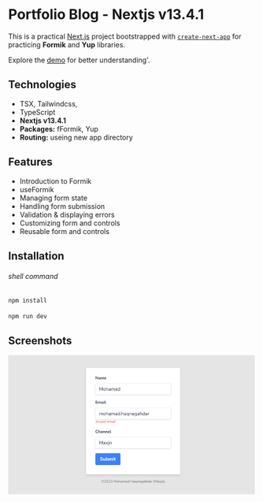 # Portfolio Blog - Nextjs v13.4.1

This is a practical [Next.js](https://nextjs.org/) project bootstrapped with [`create-next-app`](https://github.com/vercel/next.js/tree/canary/packages/create-next-app) for practicing **Formik** and **Yup** libraries.

Explore the [demo](https://maxjn-formik-tut.vercel.app/) for better understanding'.

## Technologies

- TSX, Tailwindcss,
- TypeScript
- **Nextjs v13.4.1**
- **Packages:** fFormik, Yup
- **Routing:** useing new app directory

## Features

- Introduction to Formik
- useFormik
- Managing form state
- Handling form submission
- Validation & displaying errors
- Customizing form and controls
- Reusable form and controls

## Installation

###### shell command

```shell
npm install

npm run dev
```

## Screenshots

![Cover](./public/cover.png)
